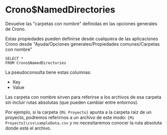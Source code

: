 

# Crono$NamedDirectories

Devuelve las "carpetas con nombre" definidas en las opciones generales de Crono.

Estas propiedades pueden definirse desde cualquiera de las aplicaciones Crono desde "Ayuda/Opciones generales/Propiedades comunes/Carpetas con nombre"

```
SELECT *
FROM Crono$NamedDirectories
```

La pseudoconsulta tiene estas columnas:

- Key
- Value

Las carpeta con nombre sirven para referirse a los archivos de esa carpeta sin incluir rutas absolutas (que pueden cambiar entre entornos).

Por ejemplo, si la carpeta `{Mi Proyecto}` apunta a la carpeta raiz de un proyecto, podremos referirnos a un archivo de este modo: `{Mi Proyecto}\csv\sampleData.csv` y no necesitaremos conocer la ruta absoluta donde está el archivo.




